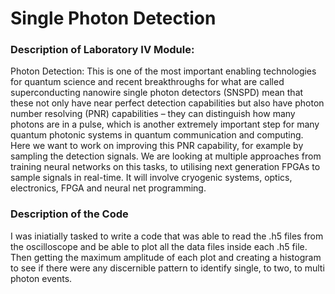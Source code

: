 # Single Photon Detection

### Description of Laboratory IV Module:

Photon Detection: This is one of the most important enabling technologies for quantum science and recent breakthroughs for what are called superconducting nanowire single photon detectors (SNSPD) mean that these not only have near perfect detection capabilities but also have photon number resolving (PNR) capabilities – they can distinguish how many photons are in a pulse, which is another extremely important step for many quantum photonic systems in quantum communication and computing. Here we want to work on improving this PNR capability, for example by sampling the detection signals. We are looking at multiple approaches from training neural networks on this tasks, to utilising next generation FPGAs to sample signals in real-time.  It will involve cryogenic systems, optics, electronics, FPGA and neural net programming.

### Description of the Code

I was iniatially tasked to write a code that was able to read the .h5 files from the oscilloscope and be able to plot all the data files inside each .h5 file. Then getting the maximum amplitude of each plot and creating a histogram to see if there were any discernible pattern to identify single, to two, to multi photon events.

